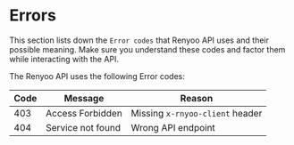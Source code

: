 # Errors

<aside class="success">
This section lists down the <code>Error codes</code> that Renyoo API uses and their possible meaning. Make sure you understand these codes and factor them while interacting with the API.
</aside>

The Renyoo API uses the following Error codes:


Code | Message | Reason
---------- | ------- | --------
403 | Access Forbidden | Missing `x-rnyoo-client` header
404 | Service not found | Wrong API endpoint
